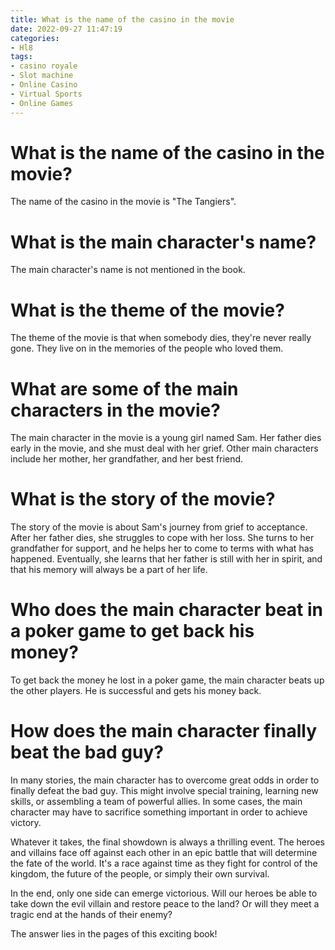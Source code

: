 ```yaml
---
title: What is the name of the casino in the movie
date: 2022-09-27 11:47:19
categories:
- Hl8
tags:
- casino royale
- Slot machine
- Online Casino
- Virtual Sports
- Online Games
---
```



#  What is the name of the casino in the movie?

The name of the casino in the movie is "The Tangiers".

#  What is the main character's name?

The main character's name is not mentioned in the book.

#  What is the theme of the movie?

The theme of the movie is that when somebody dies, they're never really gone. They live on in the memories of the people who loved them.

# What are some of the main characters in the movie?

The main character in the movie is a young girl named Sam. Her father dies early in the movie, and she must deal with her grief. Other main characters include her mother, her grandfather, and her best friend.

# What is the story of the movie?

The story of the movie is about Sam's journey from grief to acceptance. After her father dies, she struggles to cope with her loss. She turns to her grandfather for support, and he helps her to come to terms with what has happened. Eventually, she learns that her father is still with her in spirit, and that his memory will always be a part of her life.

#  Who does the main character beat in a poker game to get back his money?

To get back the money he lost in a poker game, the main character beats up the other players. He is successful and gets his money back.

#  How does the main character finally beat the bad guy?

In many stories, the main character has to overcome great odds in order to finally defeat the bad guy. This might involve special training, learning new skills, or assembling a team of powerful allies. In some cases, the main character may have to sacrifice something important in order to achieve victory.

Whatever it takes, the final showdown is always a thrilling event. The heroes and villains face off against each other in an epic battle that will determine the fate of the world. It's a race against time as they fight for control of the kingdom, the future of the people, or simply their own survival.

In the end, only one side can emerge victorious. Will our heroes be able to take down the evil villain and restore peace to the land? Or will they meet a tragic end at the hands of their enemy?

The answer lies in the pages of this exciting book!